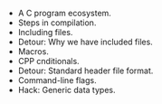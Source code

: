* A C program ecosystem.
* Steps in compilation.
* Including files.
* Detour: Why we have included files.
* Macros.
* CPP cnditionals.
* Detour: Standard header file format.
* Command-line flags.
* Hack: Generic data types.
